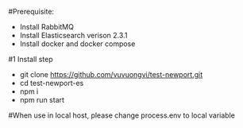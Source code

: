 #Prerequisite:
- Install RabbitMQ
- Install Elasticsearch verison 2.3.1
- Install docker and docker compose


#1 Install step
  - git clone https://github.com/vuvuongvi/test-newport.git
  - cd test-newport-es
  - npm i
  - npm run start

#When use in local host, please change process.env to local variable